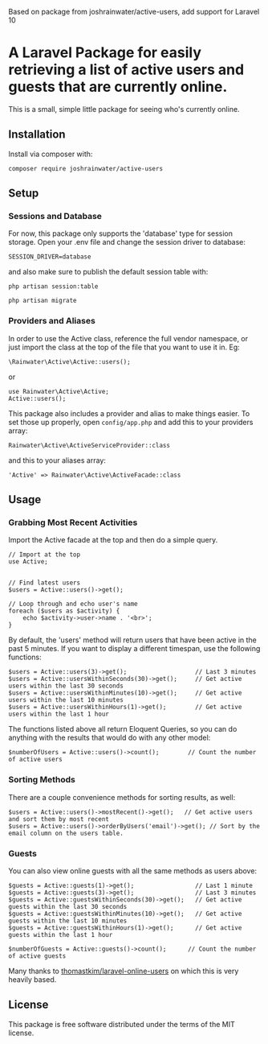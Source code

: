 Based on package from joshrainwater/active-users, add support for Laravel 10

# A Laravel Package for easily retrieving a list of active users and guests that are currently online.

This is a small, simple little package for seeing who's currently online.

## Installation

Install via composer with:

```
composer require joshrainwater/active-users
```

## Setup

### Sessions and Database

For now, this package only supports the 'database' type for session storage. Open your .env file and change the session driver to database:

```
SESSION_DRIVER=database
```

and also make sure to publish the default session table with:

```
php artisan session:table

php artisan migrate
```

### Providers and Aliases

In order to use the Active class, reference the full vendor namespace, or just import the class at the top of the file that you want to use it in. Eg:

```
\Rainwater\Active\Active::users();
```

or

```
use Rainwater\Active\Active;
Active::users();
```

This package also includes a provider and alias to make things easier. To set those up properly, open `config/app.php` and add this to your providers array:

```
Rainwater\Active\ActiveServiceProvider::class
```

and this to your aliases array:

```
'Active' => Rainwater\Active\ActiveFacade::class
```

## Usage

### Grabbing Most Recent Activities

Import the Active facade at the top and then do a simple query.

```
// Import at the top
use Active;


// Find latest users
$users = Active::users()->get();

// Loop through and echo user's name
foreach ($users as $activity) {
    echo $activity->user->name . '<br>';
}
```

By default, the 'users' method will return users that have been active in the past 5 minutes. If you want to display a different timespan, use the following functions:

```
$users = Active::users(3)->get();   				// Last 3 minutes
$users = Active::usersWithinSeconds(30)->get();  	// Get active users within the last 30 seconds
$users = Active::usersWithinMinutes(10)->get();  	// Get active users within the last 10 minutes
$users = Active::usersWithinHours(1)->get();     	// Get active users within the last 1 hour
```

The functions listed above all return Eloquent Queries, so you can do anything with the results that would do with any other model:

```
$numberOfUsers = Active::users()->count();        // Count the number of active users
```

### Sorting Methods

There are a couple convenience methods for sorting results, as well:

```
$users = Active::users()->mostRecent()->get();   // Get active users and sort them by most recent
$users = Active::users()->orderByUsers('email')->get(); // Sort by the email column on the users table.
```

### Guests

You can also view online guests with all the same methods as users above:

```
$guests = Active::guests(1)->get();   				// Last 1 minute
$guests = Active::guests(3)->get();   				// Last 3 minutes
$guests = Active::guestsWithinSeconds(30)->get();  	// Get active guests within the last 30 seconds
$guests = Active::guestsWithinMinutes(10)->get();  	// Get active guests within the last 10 minutes
$guests = Active::guestsWithinHours(1)->get();     	// Get active guests within the last 1 hour

$numberOfGuests = Active::guests()->count();      // Count the number of active guests
```

Many thanks to [thomastkim/laravel-online-users](https://github.com/thomastkim/laravel-online-users) on which this is very heavily based.

## License

This package is free software distributed under the terms of the MIT license.
